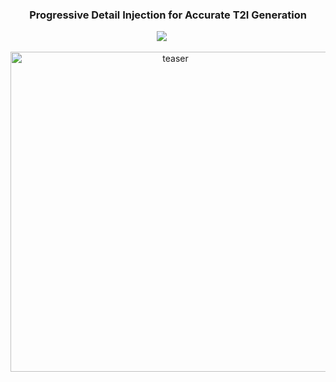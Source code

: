 <p align="center">
  <h3 align="center"><strong>Progressive Detail Injection for Accurate T2I Generation</strong></h3>
  
<div align="center">
<a href='https://prot2i.github.io/'><img src='https://img.shields.io/badge/Project-Page-Green'></a> &nbsp;&nbsp;&nbsp;&nbsp;

<p align="center">
    <img src="demo/teaser" alt="teaser" width="512px" />
</p>
